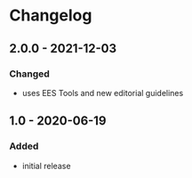 # Changelog

## 2.0.0 - 2021-12-03

### Changed

- uses EES Tools and new editorial guidelines


## 1.0 - 2020-06-19

### Added

- initial release
